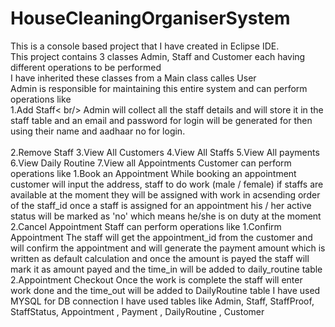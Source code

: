 # HouseCleaningOrganiserSystem
This is a console based project that I have created in Eclipse IDE.<br/>
This project contains 3 classes Admin, Staff and Customer each having different operations to be performed<br/>
I have inherited these classes from a Main class calles User <br/>
Admin is responsible for maintaining this entire system and can perform operations like <br/>
      1.Add Staff< br/>
          Admin will collect all the staff details and will store it in the staff table and an email and password for login will be generated
          for then using their name and aadhaar no for login.  <br/>      
      2.Remove Staff
      3.View All Customers
      4.View All Staffs
      5.View All payments
      6.View Daily Routine
      7.View all Appointments
Customer can perform operations like 
      1.Book an Appointment
          While booking an appointment customer will input the address, staff to do work (male / female) if staffs are available at the moment 
they will be assigned with work in acsending order of the staff_id once a staff is assigned for an appointment his / her active status will be 
marked as 'no' which means he/she is on duty at the moment
      2.Cancel Appointment
Staff can perform operations like
      1.Confirm Appointment
          The staff will get the appointment_id from the customer and will confirm the appointment and will generate the payment amount which is 
written as default calculation and once the amount is payed the staff will mark it as amount payed and the time_in will be added to daily_routine table
      2.Appointment Checkout
          Once the work is complete the staff will enter work done and the time_out will be added to DailyRoutine table
I have used MYSQL for DB connection
I have used tables like Admin, Staff, StaffProof, StaffStatus, Appointment , Payment , DailyRoutine , Customer 
